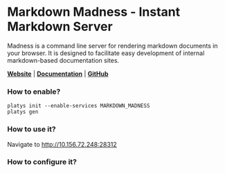 # Markdown Madness - Instant Markdown Server

Madness is a command line server for rendering markdown documents in your browser. It is designed to facilitate easy development of internal markdown-based documentation sites.

**[Website](https://madness.dannyb.co/)** | **[Documentation](https://madness.dannyb.co/)** | **[GitHub](https://github.com/DannyBen/madness)**

### How to enable?

```
platys init --enable-services MARKDOWN_MADNESS
platys gen
```

### How to use it?

Navigate to <http://10.156.72.248:28312> 

### How to configure it?
